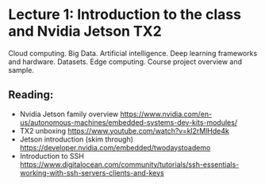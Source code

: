 # Lecture 1: Introduction to the class and Nvidia Jetson TX2

Cloud computing. Big Data. Artificial intelligence. Deep learning frameworks and hardware. Datasets. Edge computing. Course project overview and sample.

## Reading:
* Nvidia Jetson family overview
https://www.nvidia.com/en-us/autonomous-machines/embedded-systems-dev-kits-modules/
* TX2 unboxing
https://www.youtube.com/watch?v=kl2rMlHde4k
* Jetson introduction (skim through)
https://developer.nvidia.com/embedded/twodaystoademo 
* Introduction to SSH
https://www.digitalocean.com/community/tutorials/ssh-essentials-working-with-ssh-servers-clients-and-keys

